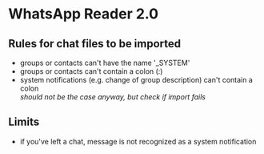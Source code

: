 # WhatsApp Reader 2.0

## Rules for chat files to be imported
- groups or contacts can't have the name '_SYSTEM'
- groups or contacts can't contain a colon (:)
- system notifications (e.g. change of group description) can't contain a colon  
*should not be the case anyway, but check if import fails*

## Limits
- if you've left a chat, message is not recognized as a system notification